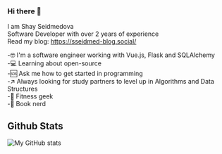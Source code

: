 ### Hi there 👋

I am Shay Seidmedova  
Software Developer with over 2 years of experience  
Read my blog: https://sseidmed-blog.social/

-🤓 I'm a software engineer working with Vue.js, Flask and SQLAlchemy  
-💻 Learning about open-source     
-🆘 Ask me how to get started in programming   
-↗ Always looking for study partners to level up in Algorithms and Data Structures  
-💪 Fitness geek    
-📖 Book nerd

## Github Stats

![My GitHub stats](https://github-readme-stats.vercel.app/api?username=sseidmed&theme=dracula&show_icons=true)
